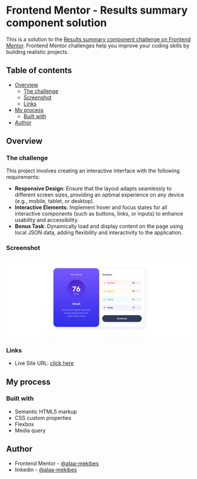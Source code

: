 # Frontend Mentor - Results summary component solution

This is a solution to the [Results summary component challenge on Frontend Mentor](https://www.frontendmentor.io/challenges/results-summary-component-CE_K6s0maV). Frontend Mentor challenges help you improve your coding skills by building realistic projects. 

## Table of contents

- [Overview](#overview)
  - [The challenge](#the-challenge)
  - [Screenshot](#screenshot)
  - [Links](#links)
- [My process](#my-process)
  - [Built with](#built-with)
- [Author](#author)

## Overview

### The challenge

This project involves creating an interactive interface with the following requirements:

- **Responsive Design**: Ensure that the layout adapts seamlessly to different screen sizes, providing an optimal experience on any device (e.g., mobile, tablet, or desktop).
- **Interactive Elements**: Implement hover and focus states for all interactive components (such as buttons, links, or inputs) to enhance usability and accessibility.
- **Bonus Task**: Dynamically load and display content on the page using local JSON data, adding flexibility and interactivity to the application.

### Screenshot

![](./Screenshot-of-the-result.png)

### Links

- Live Site URL: [click here](https://alaa-mekibes.github.io/Results-summary-component-frontend-mentor)

## My process

### Built with

- Semantic HTML5 markup
- CSS custom properties
- Flexbox
- Media query

## Author

- Frontend Mentor - [@alaa-mekibes](https://www.frontendmentor.io/profile/alaa-mekibes)
- linkedin - [@alaa-mekibes](https://linkedin.com/in/alaa-mekibes)

